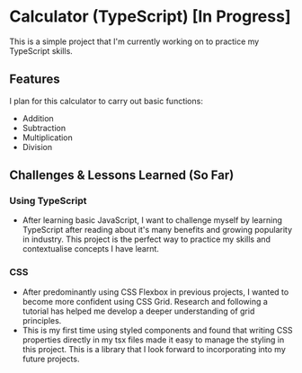 
# Calculator (TypeScript) [In Progress]

This is a simple project that I'm currently working on to practice my TypeScript skills.




## Features

I plan for this calculator to carry out basic functions:
- Addition
- Subtraction
- Multiplication
- Division





## Challenges & Lessons Learned (So Far)

### Using TypeScript
- After learning basic JavaScript, I want to challenge myself by learning TypeScript after reading about it's many benefits and growing popularity in industry. This project is the perfect way to practice my skills and contextualise concepts I have learnt. 

### CSS 
- After predominantly using CSS Flexbox in previous projects, I wanted to become more confident using CSS Grid. Research and following a tutorial has helped me develop a deeper understanding of grid principles. 
- This is my first time using styled components and found that writing CSS properties directly in my tsx files made it easy to manage the styling in this project. This is a library that I look forward to incorporating into my future projects. 




